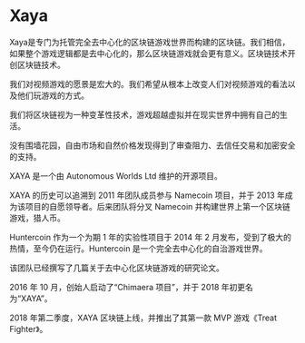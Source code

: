 # Xaya

Xaya是专门为托管完全去中心化的区块链游戏世界而构建的区块链。我们相信，如果整个游戏逻辑都是去中心化的，那么区块链游戏就会更有意义。区块链技术开创区块链技术。

我们对视频游戏的愿景是宏大的。我们希望从根本上改变人们对视频游戏的看法以及他们玩游戏的方式。

我们将区块链视为一种变革性技术，游戏超越虚拟并在现实世界中拥有自己的生活。

没有围墙花园，自由市场和自然价格发现得到了审查阻力、去信任交易和加密安全的支持。

XAYA 是一个由 Autonomous Worlds Ltd 维护的开源项目。

XAYA 的历史可以追溯到 2011 年团队成员参与 Namecoin 项目，并于 2013 年成为该项目的自愿领导者。后来团队将分叉 Namecoin 并构建世界上第一个区块链游戏，猎人币。

Huntercoin 作为一个为期 1 年的实验性项目于 2014 年 2 月发布，受到了极大的热情，至今仍在运行。Huntercoin 是一个完全去中心化的自治游戏世界。

该团队已经撰写了几篇关于去中心化区块链游戏的研究论文。

2016 年 10 月，创始人启动了“Chimaera 项目”，并于 2018 年初更名为“XAYA”。

2018 年第二季度，XAYA 区块链上线，并推出了其第一款 MVP 游戏《Treat Fighter》。

